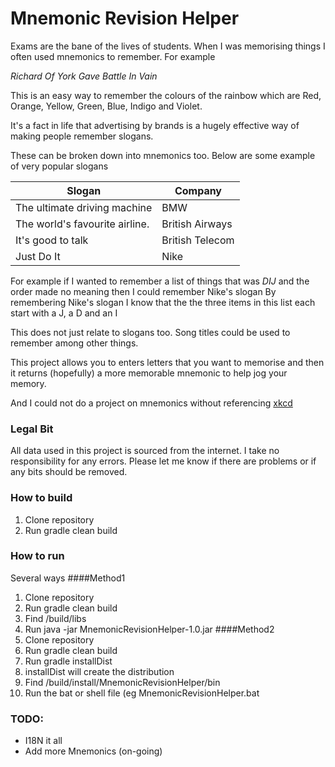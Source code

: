 # Mnemonic Revision Helper

Exams are the bane of the lives of students. When I was memorising things I often used mnemonics to remember. For example

*Richard Of York Gave Battle In Vain*

This is an easy way to remember the colours of the rainbow which are Red, Orange, Yellow, Green, Blue, Indigo and Violet.

It's a fact in life that advertising by brands is a hugely effective way of making people remember slogans.
 
 These can be broken down into mnemonics too. Below are some example of very popular slogans

|Slogan|Company|
|-------|-------|
|The ultimate driving machine |BMW|
|The world's favourite airline.  |British Airways|
|It's good to talk               |British Telecom|
|Just Do It      |Nike|

For example if I wanted to remember a list of things that was _DIJ_ and the order made no meaning then I could remember Nike's slogan
By remembering Nike's slogan I know that the the three items in this list each start with a J, a D and an I

This does not just relate to slogans too. Song titles could be used to remember among other things. 

This project allows you to enters letters that you want to memorise and then it returns (hopefully) a more memorable mnemonic to help jog your memory.

And I could not do a project on mnemonics without referencing [xkcd](https://xkcd.com/992/)

### Legal Bit
All data used in this project is sourced from the internet. I take no responsibility for any errors. Please let me know if there are problems or if any bits should be removed.

### How to build
1. Clone repository
2. Run gradle clean build
 
### How to run
Several ways
####Method1
1. Clone repository
2. Run gradle clean build
3. Find /build/libs
4. Run java -jar MnemonicRevisionHelper-1.0.jar
####Method2
1. Clone repository
2. Run gradle clean build
3. Run gradle installDist
3. installDist will create the distribution
4. Find /build/install/MnemonicRevisionHelper/bin
5. Run the bat or shell file (eg MnemonicRevisionHelper.bat

### TODO:
* I18N it all
* Add more Mnemonics  (on-going)